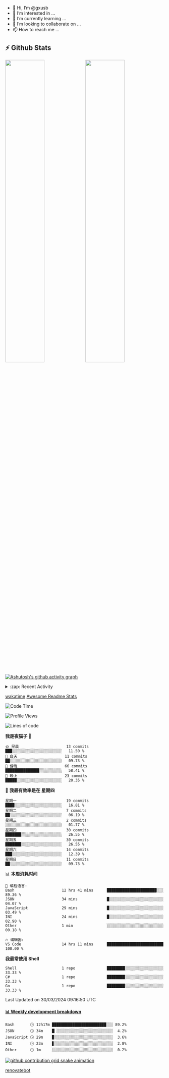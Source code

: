 - 👋 Hi, I’m @gxusb
- 👀 I’m interested in ...
- 🌱 I’m currently learning ...
- 💞️ I’m looking to collaborate on ...
- 📫 How to reach me ...

## ⚡ Github Stats

<p align="left">
  <img width="49.6%" src="https://github-readme-stats.vercel.app/api?username=gxusb&show_icons=true&theme=tokyonight&hide_border=true&locale=cn">
  <img width="49.6%" src="https://github-readme-streak-stats.herokuapp.com?user=gxusb&theme=dark&locale=zh&fire=92DD6B&ring=6FAFDD">
</p>

[![Ashutosh's github activity graph](https://github-readme-activity-graph.cyclic.app/graph?username=gxusb&bg_color=232323&color=ffffff&line=ebebeb&point=96d35f&area=true&hide_border=true)](https://github.com/ashutosh00710/github-readme-activity-graph)

<!---
<p align="left">
    <img width="49.5%" src="https://github-readme-stats.vercel.app/api?username=gxusb&show_icons=true&count_private=true&title_color=006400&text_color=000080&bg_color=30,00FFFF,40E0D0,00CED1&locale=cn">
  <img width="49.5%" src="https://github-readme-stats.vercel.app/api/top-langs/?username=gxusb&title_color=006400&text_color=000080&layout=compact&bg_color=30,00FFFF,40E0D0,00CED1&locale=cn">
</p>
--->

<details>
<summary>:zap: Recent Activity</summary>
<!--START_SECTION:activity-->

1. 🗣 Commented on [#180](https://github.com/CHKZL/DDTV/issues/180#issuecomment-1985871215) in [CHKZL/DDTV](https://github.com/CHKZL/DDTV)
2. ❗ Opened issue [#201](https://github.com/CHKZL/DDTV/issues/201) in [CHKZL/DDTV](https://github.com/CHKZL/DDTV)
3. 🚀 Published release [v0.17](https://github.com/gxusb/ServerStatus-Client/releases/tag/v0.17) in [gxusb/ServerStatus-Client](https://github.com/gxusb/ServerStatus-Client)
4. 🎉 Merged PR [#1](https://github.com/gxusb/gxusb/pull/1) in [gxusb/gxusb](https://github.com/gxusb/gxusb)
5. 🗣 Commented on [#62](https://github.com/nilaoda/N_m3u8DL-RE/issues/62) in [nilaoda/N_m3u8DL-RE](https://github.com/nilaoda/N_m3u8DL-RE)
6. 🗣 Commented on [#5](https://github.com/v03413/ServerStatus-Client/issues/5) in [v03413/ServerStatus-Client](https://github.com/v03413/ServerStatus-Client)
7. 🗣 Commented on [#5](https://github.com/v03413/ServerStatus-Client/issues/5) in [v03413/ServerStatus-Client](https://github.com/v03413/ServerStatus-Client)
8. ❗️ Opened issue [#5](https://github.com/v03413/ServerStatus-Client/issues/5) in [v03413/ServerStatus-Client](https://github.com/v03413/ServerStatus-Client)
9. ❗️ Opened issue [#2233](https://github.com/alist-org/alist/issues/2233) in [alist-org/alist](https://github.com/alist-org/alist)
10. ❗️ Opened issue [#194](https://github.com/cppla/ServerStatus/issues/194) in [cppla/ServerStatus](https://github.com/cppla/ServerStatus)

<!--END_SECTION:activity-->
</details>


[wakatime](https://wakatime.com/dashboard) [Awesome Readme Stats](https://github.com/marketplace/actions/profile-readme-development-stats)

<!--START_SECTION:waka-->
![Code Time](http://img.shields.io/badge/Code%20Time-133%20hrs%203%20mins-blue)

![Profile Views](http://img.shields.io/badge/%E4%B8%AA%E4%BA%BA%E8%B5%84%E6%96%99%E8%A7%82%E7%9C%8B%E6%AC%A1%E6%95%B0-0-blue)

![Lines of code](https://img.shields.io/badge/%E4%BB%8E%E3%80%8CHello%20World%E3%80%8D%E8%B5%B7%E6%88%91%E5%B7%B2%E7%BB%8F%E5%86%99%E4%BA%86-1.0%20thousand%20%E8%A1%8C%E4%BB%A3%E7%A0%81-blue)

**我是夜猫子 🦉** 

```text
🌞 早晨                     13 commits          ███░░░░░░░░░░░░░░░░░░░░░░   11.50 % 
🌆 白天                     11 commits          ██░░░░░░░░░░░░░░░░░░░░░░░   09.73 % 
🌃 傍晚                     66 commits          ███████████████░░░░░░░░░░   58.41 % 
🌙 晚上                     23 commits          █████░░░░░░░░░░░░░░░░░░░░   20.35 % 
```
📅 **我最有效率是在 星期四** 

```text
星期一                      19 commits          ████░░░░░░░░░░░░░░░░░░░░░   16.81 % 
星期二                      7 commits           ██░░░░░░░░░░░░░░░░░░░░░░░   06.19 % 
星期三                      2 commits           ░░░░░░░░░░░░░░░░░░░░░░░░░   01.77 % 
星期四                      30 commits          ███████░░░░░░░░░░░░░░░░░░   26.55 % 
星期五                      30 commits          ███████░░░░░░░░░░░░░░░░░░   26.55 % 
星期六                      14 commits          ███░░░░░░░░░░░░░░░░░░░░░░   12.39 % 
星期日                      11 commits          ██░░░░░░░░░░░░░░░░░░░░░░░   09.73 % 
```


📊 **本周消耗时间** 

```text
💬 编程语言: 
Bash                     12 hrs 41 mins      ██████████████████████░░░   89.36 % 
JSON                     34 mins             █░░░░░░░░░░░░░░░░░░░░░░░░   04.07 % 
JavaScript               29 mins             █░░░░░░░░░░░░░░░░░░░░░░░░   03.49 % 
INI                      24 mins             █░░░░░░░░░░░░░░░░░░░░░░░░   02.90 % 
Other                    1 min               ░░░░░░░░░░░░░░░░░░░░░░░░░   00.18 % 

🔥 编辑器: 
VS Code                  14 hrs 11 mins      █████████████████████████   100.00 % 
```

**我最常使用 Shell** 

```text
Shell                    1 repo              ████████░░░░░░░░░░░░░░░░░   33.33 % 
C#                       1 repo              ████████░░░░░░░░░░░░░░░░░   33.33 % 
Go                       1 repo              ████████░░░░░░░░░░░░░░░░░   33.33 % 
```




 Last Updated on 30/03/2024 09:16:50 UTC
<!--END_SECTION:waka-->

<!-- waka-box start -->
#### <a href="https://gist.github.com/595eec8ae8745b516c9a8ad8a265a100" target="_blank">📊 Weekly development breakdown</a>
```text
Bash       🕓 12h17m ████████████████████████░░░ 89.2%
JSON       🕓 34m    █▏░░░░░░░░░░░░░░░░░░░░░░░░░  4.2%
JavaScript 🕓 29m    ▉░░░░░░░░░░░░░░░░░░░░░░░░░░  3.6%
INI        🕓 23m    ▊░░░░░░░░░░░░░░░░░░░░░░░░░░  2.8%
Other      🕓 1m     ░░░░░░░░░░░░░░░░░░░░░░░░░░░  0.2%
```
<!-- Powered by https://github.com/YouEclipse/waka-box-go . -->
<!-- waka-box end -->

[![github contribution grid snake animation](https://raw.githubusercontent.com/gxusb/gxusb/output/github-contribution-grid-snake.svg)](https://github.com/gxusb)

<!---
gxusb/gxusb is a ✨ special ✨ repository because its `README.md` (this file) appears on your GitHub profile.
You can click the Preview link to take a look at your changes.
--->

[renovatebot](https://app.renovatebot.com/dashboard)
